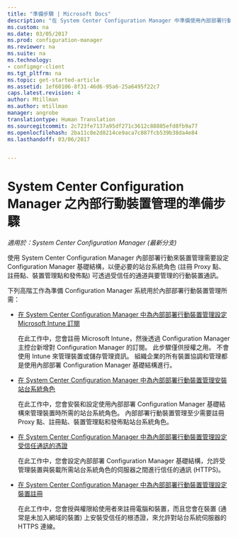 ```yaml
---
title: "準備步驟 | Microsoft Docs"
description: "在 System Center Configuration Manager 中準備使用內部部署行動裝置管理來管理裝置。"
ms.custom: na
ms.date: 03/05/2017
ms.prod: configuration-manager
ms.reviewer: na
ms.suite: na
ms.technology:
- configmgr-client
ms.tgt_pltfrm: na
ms.topic: get-started-article
ms.assetid: 1ef60106-8f31-46d6-95a6-25a6495f22c7
caps.latest.revision: 4
author: Mtillman
ms.author: mtillman
manager: angrobe
translationtype: Human Translation
ms.sourcegitcommit: 2c723fe7137a95df271c3612c88805efd8fb9a77
ms.openlocfilehash: 2ba11c8e2d8214ce9aca7c887fcb539b38da4e84
ms.lasthandoff: 03/06/2017


---
```

# <a name="preparation-steps-for-on-premises-mobile-device-management-in-system-center-configuration-manager"></a>System Center Configuration Manager 之內部行動裝置管理的準備步驟

*適用於：System Center Configuration Manager (最新分支)*

使用 System Center Configuration Manager 內部部署行動來裝置管理需要設定 Configuration Manager 基礎結構，以便必要的站台系統角色 (註冊 Proxy 點、註冊點、裝置管理點和發佈點) 可透過受信任的通道與要管理的行動裝置通訊。  

 下列高階工作為準備 Configuration Manager 系統用於內部部署行動裝置管理所需：  

-   [在 System Center Configuration Manager 中為內部部署行動裝置管理設定 Microsoft Intune 訂閱](../../mdm/get-started/set-up-intune-subscription-on-premises-mdm.md)  

     在此工作中，您會註冊 Microsoft Intune，然後透過 Configuration Manager 主控台新增對 Configuration Manager 的訂閱。 此步驟僅供授權之用。 不會使用 Intune 來管理裝置或儲存管理資訊。 組織企業的所有裝置協調和管理都是使用內部部署 Configuration Manager 基礎結構進行。  

-   [在 System Center Configuration Manager 中為內部部署行動裝置管理安裝站台系統角色](../../mdm/get-started/install-site-system-roles-for-on-premises-mdm.md)  

     在此工作中，您會安裝和設定使用內部部署 Configuration Manager 基礎結構來管理裝置時所需的站台系統角色。 內部部署行動裝置管理至少需要註冊 Proxy 點、註冊點、裝置管理點和發佈點站台系統角色。  

-   [在 System Center Configuration Manager 中為內部部署行動裝置管理設定受信任通訊的憑證](../../mdm/get-started/set-up-certificates-on-premises-mdm.md)  

     在此工作中，您會設定內部部署 Configuration Manager 基礎結構，允許受管理裝置與裝載所需站台系統角色的伺服器之間進行信任的通訊 (HTTPS)。  

-   [在 System Center Configuration Manager 中為內部部署行動裝置管理設定裝置註冊](../../mdm/get-started/set-up-device-enrollment-on-premises-mdm.md)  

     在此工作中，您會授與權限給使用者來註冊電腦和裝置，而且您會在裝置 (通常是未加入網域的裝置) 上安裝受信任的根憑證，來允許對站台系統伺服器的 HTTPS 連線。  

